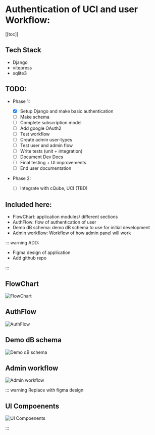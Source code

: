 # Authentication of UCI and user Workflow:

[[toc]]

## Tech Stack

- Django
- vitepress
- sqlite3

## TODO:

- Phase 1:

  - [x] Setup Django and make basic authentication
  - [ ] Make schema
  - [ ] Complete subscription model
  - [ ] Add google OAuth2
  - [ ] Test workflow
  - [ ] Create admin user-types
  - [ ] Test user and admin flow
  - [ ] Write tests (unit + integration)
  - [ ] Document Dev Docs
  - [ ] Final testing + UI improvements
  - [ ] End user documentation

- Phase 2:
  - [ ] Integrate with cQube, UCI (TBD)

## Included here:

- FlowChart: application modules/ different sections
- AuthFlow: flow of authentication of user
- Demo dB schema: demo dB schema to use for initial development
- Admin workflow: Workflow of how admin panel will work

::: warning ADD:

- Figma design of application
- Add github repo

:::

## FlowChart

![FlowChart](/assets/flowchart.png)

## AuthFlow

![AuthFlow](/assets/authflow.png)

## Demo dB schema

![Demo dB schema](/assets/dbschema.png)

## Admin workflow

![Admin workflow](/assets/adminworkflow.png)

::: warning Replace with figma design

## UI Compoenents

![UI Compoenents](/assets/uicomponents.png)

:::
